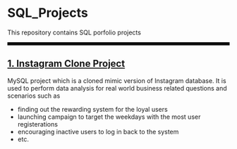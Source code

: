 # SQL_Projects
This repository contains SQL porfolio projects

<!-- Thick horizontal line -->
<hr style="border: 3px solid #000;" />

## [1. Instagram Clone Project](https://github.com/Sweta-Kaundilya/SQL_Projects_Data_Analytics/tree/main/Instagram_Clone_Project)

MySQL project which is a cloned mimic version of Instagram database. It is used to perform data analysis for real world business related questions and scenarios such as <br>
* finding out the rewarding system for the loyal users
* launching campaign to target the weekdays with the most user registerations
* encouraging inactive users to log in back to the system
* etc.
